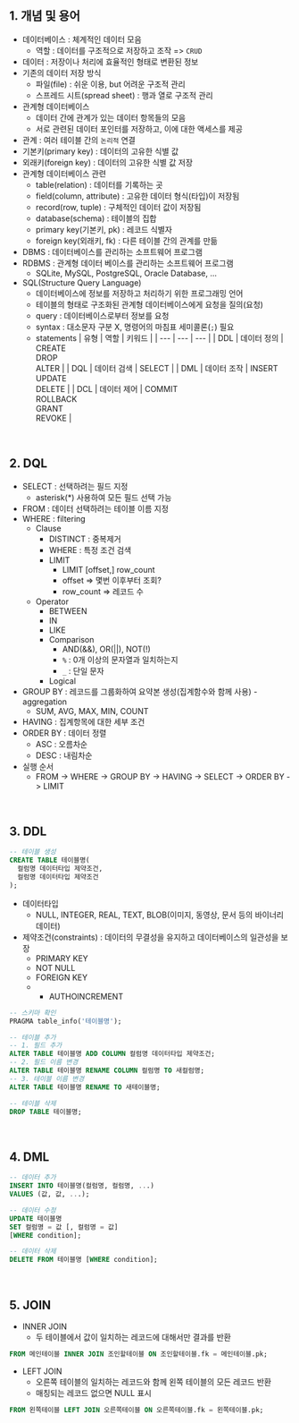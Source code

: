 ## 1. 개념 및 용어
- 데이터베이스 : 체계적인 데이터 모음
  - 역할 : 데이터를 구조적으로 저장하고 조작 => `CRUD`
- 데이터 : 저장이나 처리에 효율적인 형태로 변환된 정보
- 기존의 데이터 저장 방식
  - 파일(file) : 쉬운 이용, but 어려운 구조적 관리
  - 스프레드 시트(spread sheet) : 행과 열로 구조적 관리
- 관계형 데이터베이스
  - 데이터 간에 관계가 있는 데이터 항목들의 모음
  - 서로 관련된 데이터 포인터를 저장하고, 이에 대한 액세스를 제공
- 관계 : 여러 테이블 간의 `논리적` 연결
- 기본키(primary key) : 데이터의 고유한 식별 값
- 외래키(foreign key) : 데이터의 고유한 식별 값 저장
- 관계형 데이터베이스 관련
  - table(relation) : 데이터를 기록하는 곳
  - field(column, attribute) : 고유한 데이터 형식(타입)이 저장됨
  - record(row, tuple) : 구체적인 데이터 값이 저장됨
  - database(schema) : 테이블의 집합
  - primary key(기본키, pk) : 레코드 식별자
  - foreign key(외래키, fk) : 다른 테이블 간의 관계를 만듦
- DBMS : 데이터베이스를 관리하는 소프트웨어 프로그램
- RDBMS : 관계형 데이터 베이스를 관리하는 소프트웨어 프로그램
  - SQLite, MySQL, PostgreSQL, Oracle Database, ...
- SQL(Structure Query Language)
  - 데이터베이스에 정보를 저장하고 처리하기 위한 프로그래밍 언어
  - 테이블의 형태로 구조화된 관계형 데이터베이스에게 요청을 질의(요청)
  - query : 데이터베이스로부터 정보를 요청
  - syntax : 대소문자 구분 X, 명령어의 마침표 세미콜론(`;`) 필요
  - statements
    | 유형 | 역할 | 키워드 |
    | --- | --- | --- |
    | DDL | 데이터 정의 | CREATE<br>DROP<br>ALTER |
    | DQL | 데이터 검색 | SELECT |
    | DML | 데이터 조작 | INSERT<br>UPDATE<br>DELETE |
    | DCL | 데이터 제어 | COMMIT<br>ROLLBACK<br>GRANT<br>REVOKE |
<br>

## 2. DQL
- SELECT : 선택하려는 필드 지정
  - asterisk(*) 사용하여 모든 필드 선택 가능
- FROM : 데이터 선택하려는 테이블 이름 지정
- WHERE : filtering
  - Clause
    - DISTINCT : 중복제거
    - WHERE : 특정 조건 검색
    - LIMIT
      - LIMIT [offset,] row_count
      - offset => 몇번 이후부터 조회?
      - row_count => 레코드 수
  - Operator
    - BETWEEN
    - IN
    - LIKE
    - Comparison
      - AND(&&), OR(||), NOT(!)
      - `%` : 0개 이상의 문자열과 일치하는지
      - `_` : 단일 문자
    - Logical
- GROUP BY : 레코드를 그룹화하여 요약본 생성(집계함수와 함께 사용) - aggregation
  - SUM, AVG, MAX, MIN, COUNT
- HAVING : 집계항목에 대한 세부 조건
- ORDER BY : 데이터 정렬
  - ASC : 오름차순
  - DESC : 내림차순
- 실행 순서
  - FROM -> WHERE -> GROUP BY -> HAVING -> SELECT -> ORDER BY -> LIMIT
<br>

## 3. DDL
```SQL
-- 테이블 생성
CREATE TABLE 테이블명(
  컬럼명 데이터타입 제약조건,
  컬럼명 데이터타입 제약조건
);
```
- 데이터타입
  - NULL, INTEGER, REAL, TEXT, BLOB(이미지, 동영상, 문서 등의 바이너리 데이터)
- 제약조건(constraints) : 데이터의 무결성을 유지하고 데이터베이스의 일관성을 보장
  - PRIMARY KEY
  - NOT NULL
  - FOREIGN KEY
  - + AUTHOINCREMENT

```SQL
-- 스키마 확인
PRAGMA table_info('테이블명');
```

```SQL
-- 테이블 추가
-- 1. 필드 추가
ALTER TABLE 테이블명 ADD COLUMN 컬럼명 데이터타입 제약조건;
-- 2. 필드 이름 변경
ALTER TABLE 테이블명 RENAME COLUMN 컬럼명 TO 새컬럼명;
-- 3. 테이블 이름 변경
ALTER TABLE 테이블명 RENAME TO 새테이블명;
```

```SQL
-- 테이블 삭제
DROP TABLE 테이블명;
```
<br>

## 4. DML
```SQL
-- 데이터 추가
INSERT INTO 테이블명(컬럼명, 컬럼명, ...)
VALUES (값, 값, ...);
```

```SQL
-- 데이터 수정
UPDATE 테이블명
SET 컬럼명 = 값 [, 컬럼명 = 값]
[WHERE condition];
```

```SQL
-- 데이터 삭제
DELETE FROM 테이블명 [WHERE condition];
```
<br>

## 5. JOIN
- INNER JOIN
  - 두 테이블에서 값이 일치하는 레코드에 대해서만 결과를 반환
```SQL
FROM 메인테이블 INNER JOIN 조인할테이블 ON 조인할테이블.fk = 메인테이블.pk;
```
- LEFT JOIN
  - 오른쪽 테이블의 일치하는 레코드와 함께 왼쪽 테이블의 모든 레코드 반환
  - 매칭되는 레코드 없으면 NULL 표시
```SQL
FROM 왼쪽테이블 LEFT JOIN 오른쪽테이블 ON 오른쪽테이블.fk = 왼쪽테이블.pk;
```